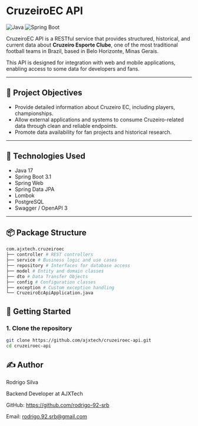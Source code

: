 # CruzeiroEC API

![Java](https://img.shields.io/badge/Java-17-blue.svg)
![Spring Boot](https://img.shields.io/badge/Spring_Boot-3.1-brightgreen.svg)


CruzeiroEC API is a RESTful service that provides structured, historical, and current data about **Cruzeiro Esporte Clube**, one of the most traditional football teams in Brazil, based in Belo Horizonte, Minas Gerais.

This API is designed for integration with web and mobile applications, enabling access to some data for developers and fans.

---

## 📌 Project Objectives

- Provide detailed information about Cruzeiro EC, including players, championships.
- Allow external applications and systems to consume Cruzeiro-related data through clean and reliable endpoints.
- Promote data availability for fan projects and historical research.

---

## 🚀 Technologies Used

- Java 17
- Spring Boot 3.1
- Spring Web
- Spring Data JPA
- Lombok
- PostgreSQL
- Swagger / OpenAPI 3

---

## 📦 Package Structure

```bash
com.ajxtech.cruzeiroec
├── controller # REST controllers
├── service # Business logic and use cases
├── repository # Interfaces for database access
├── model # Entity and domain classes
├── dto # Data Transfer Objects
├── config # Configuration classes
├── exception # Custom exception handling
└── CruzeiroEcApiApplication.java
```

## 🚀 Getting Started

### 1. Clone the repository

```bash
git clone https://github.com/ajxtech/cruzeiroec-api.git
cd cruzeiroec-api
```

## ✍ Author

Rodrigo Silva

Backend Developer at AJXTech

GitHub: https://github.com/rodrigo-92-srb

Email: rodrigo.92.srb@gmail.com
